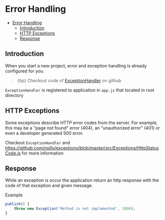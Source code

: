 # Error Handling

- [Error Handling](#error-handling)
    - [Introduction](#introduction)
    - [HTTP Exceptions](#http-exceptions)
    - [Response](#response)

<a name="introduction"></a>

## Introduction

When you start a new project, error and exception handling is already configured for you.

> {tip} Checkout code of [ExceptionHandler](https://github.com/nsilly/exceptions/blob/master/src/Exceptions/ExceptionHandler.js) on github

`ExceptionHandler` is registered to application in `app.js` that located in root directory

<a name="http-exceptions"></a>

## HTTP Exceptions

Some exceptions describe HTTP error codes from the server. For example, this may be a "page not found" error (404), an "unauthorized error" (401) or even a developer generated 500 error.

Checkout `ExceptionHandler` and https://github.com/nsilly/exceptions/blob/master/src/Exceptions/HttpStatusCode.js for more information

<a name="response"></a>

## Response

While an exception is occur the application return an http response with the code of that exception and given message.

Example

```javascript
publish() {
    throw new Exception('Method is not implemented', 1006);
}
```
